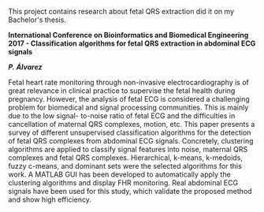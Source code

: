 This project contains research about fetal QRS extraction did it on my Bachelor's thesis.

**International Conference on Bioinformatics and Biomedical Engineering 2017 - Classification algorithms for fetal QRS extraction in abdominal ECG signals**

***P. Álvarez***

Fetal heart rate monitoring through non-invasive electrocardiography is of great relevance in clinical practice to supervise the fetal health during pregnancy. However, the analysis of fetal ECG is considered a challenging problem for biomedical and signal processing communities. This is mainly due to the low signal- to-noise ratio of fetal ECG and the difficulties in cancellation of maternal QRS complexes, motion, etc. This paper presents a survey of different unsupervised classification algorithms for the detection of fetal QRS complexes from abdominal ECG signals. Concretely, clustering algorithms are applied to classify signal features into noise, maternal QRS complexes and fetal QRS complexes. Hierarchical, k-means, k-medoids, fuzzy c-means, and dominant sets were the selected algorithms for this work. A MATLAB GUI has been developed to automatically apply the clustering algorithms and display FHR monitoring. Real abdominal ECG signals have been used for this study, which validate the proposed method and show high efficiency.

